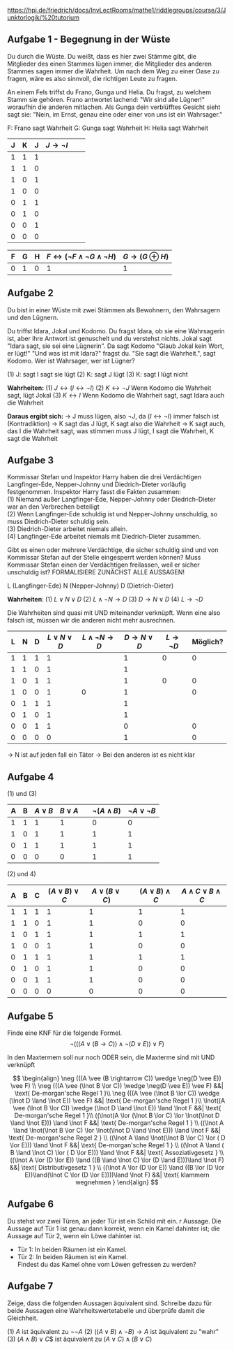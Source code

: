 https://hpi.de/friedrich/docs/InvLectRooms/mathe1/riddlegroups/course/3/Junktorlogik/%20tutorium

## Aufgabe 1 - Begegnung in der Wüste

Du durch die Wüste. Du weißt, dass es hier zwei Stämme gibt, die Mitglieder des einen Stammes lügen immer, die Mitglieder des anderen Stammes sagen immer die Wahrheit. Um nach dem Weg zu einer Oase zu fragen, wäre es also sinnvoll, die richtigen Leute zu fragen.

An einem Fels triffst du Frano, Gunga und Helia. Du fragst, zu welchem Stamm sie gehören. Frano antwortet lachend: "Wir sind alle Lügner!" woraufhin die anderen mitlachen. Als Gunga dein verblüfftes Gesicht sieht sagt sie: "Nein, im Ernst, genau eine oder einer von uns ist ein Wahrsager."

F: Frano sagt Wahrheit
G: Gunga sagt Wahrheit
H: Helia sagt Wahrheit

| J   | K   | J   | $J \to \lnot I$ |     |     |
| --- | --- | --- | --------------- | --- | --- |
| 1   | 1   | 1   |                 |     |     |
| 1   | 1   | 0   |                 |     |     |
| 1   | 0   | 1   |                 |     |     |
| 1   | 0   | 0   |                 |     |     |
| 0   | 1   | 1   |                 |     |     |
| 0   | 1   | 0   |                 |     |     |
| 0   | 0   | 1   |                 |     |     |
| 0   | 0   | 0   |                 |     |     |


| F   | G   | H   | $F\leftrightarrow(\lnot F \land \lnot G \land \lnot H)$ | $G \to (G \oplus H)$ |
| --- | --- | --- | ------------------------------------------------------- | -------------------- |
| 0   | 1   | 0   | 1                                                       | 1                    |
## Aufgabe 2

Du bist in einer Wüste mit zwei Stämmen als Bewohnern, den Wahrsagern und den Lügnern.

Du triffst Idara, Jokal und Kodomo. Du fragst Idara, ob sie eine Wahrsagerin ist, aber ihre Antwort ist genuschelt und du verstehst nichts. Jokal sagt "Idara sagt, sie sei eine Lügnerin". Da sagt Kodomo "Glaub Jokal kein Wort, er lügt!" "Und was ist mit Idara?" fragst du. "Sie sagt die Wahrheit.", sagt Kodomo. Wer ist Wahrsager, wer ist Lügner?

(1) J: sagt I sagt sie lügt
(2) K: sagt J lügt
(3) K: sagt I lügt nicht

**Wahrheiten:**
(1) $J \leftrightarrow (I \leftrightarrow \lnot I)$ 
(2) $K \leftrightarrow \lnot J$ Wenn Kodomo die Wahrheit sagt, lügt Jokal
(3) $K \leftrightarrow I$ Wenn Kodomo die Wahrheit sagt, sagt Idara auch die Wahrheit

**Daraus ergibt sich:**
-> J muss lügen, also $\lnot J$, da $(I \leftrightarrow \lnot I)$ immer falsch ist (Kontradiktion)
-> K sagt das J lügt, K sagt also die Wahrheit
-> K sagt auch, das I die Wahrheit sagt, was stimmen muss
J lügt, I sagt die Wahrheit, K sagt die Wahrheit

## Aufgabe 3

Kommissar Stefan und Inspektor Harry haben die drei Verdächtigen Langfinger-Ede, Nepper-Johnny und Diedrich-Dieter vorläufig festgenommen. Inspektor Harry fasst die Fakten zusammen:  
(1) Niemand außer Langfinger-Ede, Nepper-Johnny oder Diedrich-Dieter war an den Verbrechen beteiligt  
(2) Wenn Langfinger-Ede schuldig ist und Nepper-Johnny unschuldig, so muss Diedrich-Dieter schuldig sein.  
(3) Diedrich-Dieter arbeitet niemals allein.  
(4) Langfinger-Ede arbeitet niemals mit Diedrich-Dieter zusammen.

Gibt es einen oder mehrere Verdächtige, die sicher schuldig sind und von Kommissar Stefan auf der Stelle eingesperrt werden können? Muss Kommissar Stefan einen der Verdächtigen freilassen, weil er sicher unschuldig ist? FORMALISIERE ZUNÄCHST ALLE AUSSAGEN!

L (Langfinger-Ede)
N (Nepper-Johnny)
D (Dietrich-Dieter)

**Wahrheiten**:
(1) $L \lor N \lor D$
(2) $L \land \lnot N \to D$
(3) $D \to N \lor D$
(4) $L \to \lnot D$ 

Die Wahrheiten sind quasi mit UND miteinander verknüpft. Wenn eine also falsch ist, müssen wir die anderen nicht mehr ausrechnen.

| L   | N   | D   | $L \lor N \lor D$ | $L \land \lnot N \to D$ | $D \to N \lor D$ | $L \rightarrow \lnot D$ | Möglich? |
| --- | --- | --- | ----------------- | ----------------------- | ---------------- | ----------------------- | -------- |
| 1   | 1   | 1   | 1                 |                         | 1                | 0                       | 0        |
| 1   | 1   | 0   | 1                 |                         | 1                |                         |          |
| 1   | 0   | 1   | 1                 |                         | 1                | 0                       | 0        |
| 1   | 0   | 0   | 1                 | 0                       | 1                |                         | 0        |
| 0   | 1   | 1   | 1                 |                         | 1                |                         |          |
| 0   | 1   | 0   | 1                 |                         | 1                |                         |          |
| 0   | 0   | 1   | 1                 |                         | 0                |                         | 0        |
| 0   | 0   | 0   | 0                 |                         | 1                |                         | 0        |
-> N ist auf jeden fall ein Täter
-> Bei den anderen ist es nicht klar
## Aufgabe 4
 
(1) und (3)

| A   | B   | $A \vee B$ | $B \vee A$ |     | $\neg (A \wedge B)$ | $\neg A \vee \neg B$ |
| --- | --- | ---------- | ---------- | --- | ------------------- | -------------------- |
| 1   | 1   | 1          | 1          |     | 0                   | 0                    |
| 1   | 0   | 1          | 1          |     | 1                   | 1                    |
| 0   | 1   | 1          | 1          |     | 1                   | 1                    |
| 0   | 0   | 0          | 0          |     | 1                   | 1                    |
(2)  und 4)

| A   | B   | C   | $(A \vee B) \vee C$ | $A \vee (B \vee C)$ |     | $(A \vee B) \wedge C$ | $A \wedge C \vee B \wedge C$ |
| --- | --- | --- | ------------------- | ------------------- | --- | --------------------- | ---------------------------- |
| 1   | 1   | 1   | 1                   | 1                   |     | 1                     | 1                            |
| 1   | 1   | 0   | 1                   | 1                   |     | 0                     | 0                            |
| 1   | 0   | 1   | 1                   | 1                   |     | 1                     | 1                            |
| 1   | 0   | 0   | 1                   | 1                   |     | 0                     | 0                            |
| 0   | 1   | 1   | 1                   | 1                   |     | 1                     | 1                            |
| 0   | 1   | 0   | 1                   | 1                   |     | 0                     | 0                            |
| 0   | 0   | 1   | 1                   | 1                   |     | 0                     | 0                            |
| 0   | 0   | 0   | 0                   | 0                   |     | 0                     | 0                            |
## Aufgabe 5

Finde eine KNF für die folgende Formel.
$$
\neg (((A \vee (B  \rightarrow C)) \wedge \neg(D \vee E)) \vee F)
$$

In den Maxtermem soll nur noch ODER sein, die Maxterme sind mit UND verknüpft

$$
\begin{align}
\neg (((A \vee (B  \rightarrow C)) \wedge \neg(D \vee E)) \vee F) \\
\neg (((A \vee (\lnot B  \lor C)) \wedge \neg(D \vee E)) \vee F)                      &&| \text{ De-morgan'sche Regel 1 }\\ 
\neg (((A \vee (\lnot B  \lor C)) \wedge (\lnot D \land \lnot E)) \vee F)                    &&| \text{ De-morgan'sche Regel 1 }\\ 
\lnot((A \vee (\lnot B  \lor C)) \wedge (\lnot D \land \lnot E)) \land \lnot F                    &&| \text{ De-morgan'sche Regel 1 }\\ 
((\lnot(A \lor (\lnot B  \lor C) \lor \lnot(\lnot D \land \lnot E))) \land \lnot F                    &&| \text{ De-morgan'sche Regel 1 } \\
((\lnot A \land \lnot(\lnot B  \lor C) \lor \lnot(\lnot D \land \lnot E))) \land \lnot F                    &&| \text{ De-morgan'sche Regel 2 } \\
((\lnot A \land \lnot(\lnot B  \lor C) \lor ( D \lor  E))) \land \lnot F                          &&| \text{ De-morgan'sche Regel 1 }  \\
((\lnot A \land ( B  \land \lnot C) \lor ( D \lor  E))) \land \lnot F                           &&| \text{ Assoziativgesetz }  \\
((\lnot A \lor (D \lor E)) \land ((B \land \lnot C) \lor (D \land E)))\land \lnot F)     &&| \text{ Distributivgesetz 1 } \\
((\lnot A \lor (D \lor E)) \land ((B \lor (D \lor E))\land(\lnot C \lor (D \lor E))))\land \lnot F)   &&| \text{ klammern wegnehmen }  
\end{align}
$$


## Aufgabe 6

Du stehst vor zwei Türen, an jeder Tür ist ein Schild mit ein. r Aussage. Die Aussage auf Tür 1 ist genau dann korrekt, wenn ein Kamel dahinter ist; die Aussage auf Tür 2, wenn ein Löwe dahinter ist.  
- Tür 1: In beiden Räumen ist ein Kamel.  
- Tür 2: In beiden Räumen ist ein Kamel.  
Findest du das Kamel ohne vom Löwen gefressen zu werden?
## Aufgabe 7

Zeige, dass die folgenden Aussagen äquivalent sind. Schreibe dazu für beide Aussagen eine Wahrheitswertetabelle und überprüfe damit die Gleichheit.

(1) $A$ ist äquivalent zu $¬¬A$
(2) $((A∨B)∧¬B)→A$ ist äquivalent zu "wahr"
(3) $(A∧B)∨C$$ ist äquivalent zu $(A∨C)∧(B∨C)$
